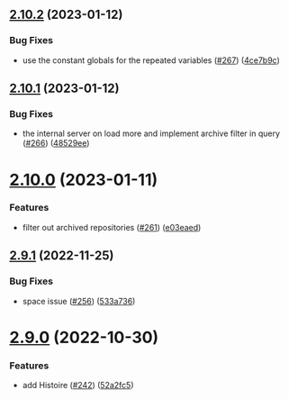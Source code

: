 ## [2.10.2](https://github.com/EddieHubCommunity/good-first-issue-finder/compare/v2.10.1...v2.10.2) (2023-01-12)


### Bug Fixes

* use the constant globals for the repeated variables ([#267](https://github.com/EddieHubCommunity/good-first-issue-finder/issues/267)) ([4ce7b9c](https://github.com/EddieHubCommunity/good-first-issue-finder/commit/4ce7b9c98d6342c149bf8af72be1ea53c30f8ccc))



## [2.10.1](https://github.com/EddieHubCommunity/good-first-issue-finder/compare/v2.10.0...v2.10.1) (2023-01-12)


### Bug Fixes

* the internal server on load more and implement archive filter in query ([#266](https://github.com/EddieHubCommunity/good-first-issue-finder/issues/266)) ([48529ee](https://github.com/EddieHubCommunity/good-first-issue-finder/commit/48529ee3058fbdd3114b6ca716308c0236859652))



# [2.10.0](https://github.com/EddieHubCommunity/good-first-issue-finder/compare/v2.9.1...v2.10.0) (2023-01-11)


### Features

* filter out archived repositories ([#261](https://github.com/EddieHubCommunity/good-first-issue-finder/issues/261)) ([e03eaed](https://github.com/EddieHubCommunity/good-first-issue-finder/commit/e03eaedd52eb1c83280bf81e9145b0da00767163))



## [2.9.1](https://github.com/EddieHubCommunity/good-first-issue-finder/compare/v2.9.0...v2.9.1) (2022-11-25)


### Bug Fixes

* space issue ([#256](https://github.com/EddieHubCommunity/good-first-issue-finder/issues/256)) ([533a736](https://github.com/EddieHubCommunity/good-first-issue-finder/commit/533a73671b32bba50a673a16e336e1c645d92cf0))



# [2.9.0](https://github.com/EddieHubCommunity/good-first-issue-finder/compare/v2.8.4...v2.9.0) (2022-10-30)


### Features

* add Histoire ([#242](https://github.com/EddieHubCommunity/good-first-issue-finder/issues/242)) ([52a2fc5](https://github.com/EddieHubCommunity/good-first-issue-finder/commit/52a2fc501acce5d5bf97e22e5faef35e5fe4cffa))



